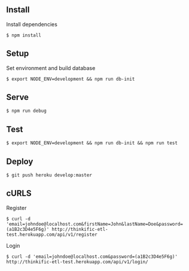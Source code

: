 ## Install

Install dependencies

    $ npm install

## Setup

Set environment and build database

    $ export NODE_ENV=development && npm run db-init

## Serve

    $ npm run debug

## Test

    $ export NODE_ENV=development && npm run db-init && npm run test

## Deploy

    $ git push heroku develop:master

## cURLS
Register

    $ curl -d 'email=johndoe@localhost.com&firstName=John&lastName=Doe&password=(a1B2c3D4e5F6g)' http://thinkific-etl-test.herokuapp.com/api/v1/register

Login

    $ curl -d 'email=johndoe@localhost.com&password=(a1B2c3D4e5F6g)' http://thinkific-etl-test.herokuapp.com/api/v1/login/
